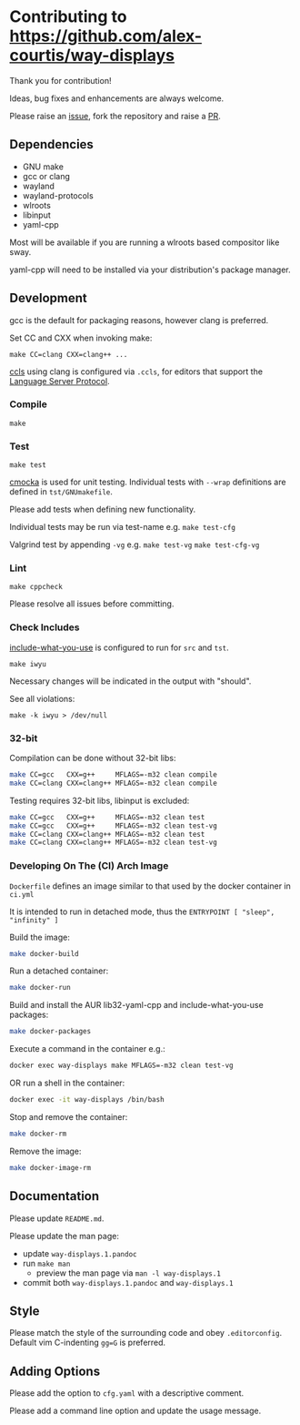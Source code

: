 # Contributing to https://github.com/alex-courtis/way-displays

Thank you for contribution!

Ideas, bug fixes and enhancements are always welcome.

Please raise an [issue](https://github.com/alex-courtis/way-displays/issues), fork the repository and raise a [PR](https://github.com/alex-courtis/way-displays/pulls).

## Dependencies

* GNU make
* gcc or clang
* wayland
* wayland-protocols
* wlroots
* libinput
* yaml-cpp

Most will be available if you are running a wlroots based compositor like sway.

yaml-cpp will need to be installed via your distribution's package manager.

## Development

gcc is the default for packaging reasons, however clang is preferred.

Set CC and CXX when invoking make:

`make CC=clang CXX=clang++ ...`

[ccls](https://github.com/MaskRay/ccls) using clang is configured via `.ccls`, for editors that support the [Language Server Protocol](https://microsoft.github.io/language-server-protocol/).

### Compile

`make`

### Test

`make test`

[cmocka](https://cmocka.org/) is used for unit testing. Individual tests with `--wrap` definitions are defined in `tst/GNUmakefile`.

Please add tests when defining new functionality.

Individual tests may be run via test-name e.g.
`make test-cfg`

Valgrind test by appending `-vg` e.g.
`make test-vg`
`make test-cfg-vg`

### Lint

`make cppcheck`

Please resolve all issues before committing.

### Check Includes

[include-what-you-use](https://include-what-you-use.org/) is configured to run for `src` and `tst`.

`make iwyu`

Necessary changes will be indicated in the output with "should".

See all violations:

`make -k iwyu > /dev/null`

### 32-bit

Compilation can be done without 32-bit libs:
```sh
make CC=gcc   CXX=g++     MFLAGS=-m32 clean compile
make CC=clang CXX=clang++ MFLAGS=-m32 clean compile
```

Testing requires 32-bit libs, libinput is excluded:
```sh
make CC=gcc   CXX=g++     MFLAGS=-m32 clean test
make CC=gcc   CXX=g++     MFLAGS=-m32 clean test-vg
make CC=clang CXX=clang++ MFLAGS=-m32 clean test
make CC=clang CXX=clang++ MFLAGS=-m32 clean test-vg
```

### Developing On The (CI) Arch Image

`Dockerfile` defines an image similar to that used by the docker container in `ci.yml`

It is intended to run in detached mode, thus the `ENTRYPOINT [ "sleep", "infinity" ]`

Build the image:
```sh
make docker-build
```

Run a detached container:
```sh
make docker-run
```

Build and install the AUR lib32-yaml-cpp and include-what-you-use packages:
```sh
make docker-packages
```

Execute a command in the container e.g.:
```sh
docker exec way-displays make MFLAGS=-m32 clean test-vg
```

OR run a shell in the container:
```sh
docker exec -it way-displays /bin/bash
```

Stop and remove the container:
```sh
make docker-rm
```

Remove the image:
```sh
make docker-image-rm
```

## Documentation

Please update `README.md`.

Please update the man page:
* update `way-displays.1.pandoc`
* run `make man`
  * preview the man page via `man -l way-displays.1`
* commit both `way-displays.1.pandoc` and `way-displays.1`

## Style

Please match the style of the surrounding code and obey `.editorconfig`. Default vim C-indenting `gg=G` is preferred.

## Adding Options

Please add the option to `cfg.yaml` with a descriptive comment.

Please add a command line option and update the usage message.

